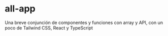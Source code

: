 # all-app
Una breve conjunción de componentes y funciones con array y API, con un poco de Tailwind CSS, React y TypeScript
